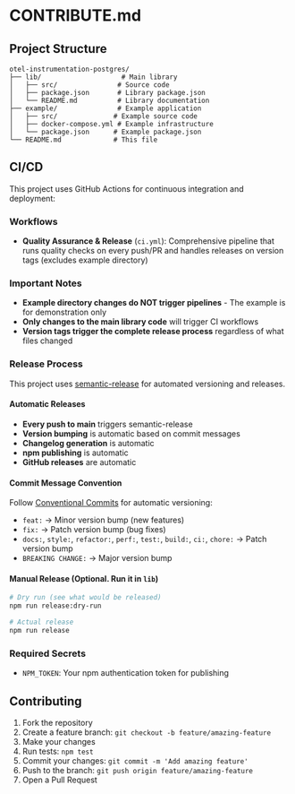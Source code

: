 # CONTRIBUTE.md

## Project Structure

```
otel-instrumentation-postgres/
├── lib/                    # Main library
│   ├── src/               # Source code
│   ├── package.json       # Library package.json
│   └── README.md          # Library documentation
├── example/               # Example application
│   ├── src/              # Example source code
│   ├── docker-compose.yml # Example infrastructure
│   └── package.json      # Example package.json
└── README.md             # This file
```

## CI/CD

This project uses GitHub Actions for continuous integration and deployment:

### Workflows

- **Quality Assurance & Release** (`ci.yml`): Comprehensive pipeline that runs quality checks on every push/PR and handles releases on version tags (excludes example directory)

### Important Notes

- **Example directory changes do NOT trigger pipelines** - The example is for demonstration only
- **Only changes to the main library code** will trigger CI workflows
- **Version tags trigger the complete release process** regardless of what files changed

### Release Process

This project uses [semantic-release](https://semantic-release.gitbook.io/) for automated versioning and releases.

#### Automatic Releases

- **Every push to main** triggers semantic-release
- **Version bumping** is automatic based on commit messages
- **Changelog generation** is automatic
- **npm publishing** is automatic
- **GitHub releases** are automatic

#### Commit Message Convention

Follow [Conventional Commits](https://www.conventionalcommits.org/) for automatic versioning:

- `feat:` → Minor version bump (new features)
- `fix:` → Patch version bump (bug fixes)
- `docs:`, `style:`, `refactor:`, `perf:`, `test:`, `build:`, `ci:`, `chore:` → Patch version bump
- `BREAKING CHANGE:` → Major version bump

#### Manual Release (Optional. Run it in `lib`)

```bash
# Dry run (see what would be released)
npm run release:dry-run

# Actual release
npm run release
```

### Required Secrets

- `NPM_TOKEN`: Your npm authentication token for publishing

## Contributing

1. Fork the repository
2. Create a feature branch: `git checkout -b feature/amazing-feature`
3. Make your changes
4. Run tests: `npm test`
5. Commit your changes: `git commit -m 'Add amazing feature'`
6. Push to the branch: `git push origin feature/amazing-feature`
7. Open a Pull Request

